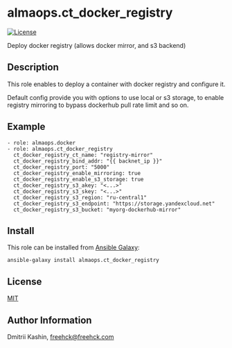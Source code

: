 almaops.ct_docker_registry
=========

[![License](https://img.shields.io/badge/license-MIT%20License-brightgreen.svg)](https://opensource.org/licenses/MIT)

Deploy docker registry (allows docker mirror, and s3 backend)

Description
-----------

This role enables to deploy a container with docker registry and configure it.

Default config provide you with options to use local or s3 storage, to enable registry mirroring to bypass dockerhub pull rate limit and so on.


Example
-------

    - role: almaops.docker
    - role: almaops.ct_docker_registry
      ct_docker_registry_ct_name: "registry-mirror"
      ct_docker_registry_bind_addr: "{{ backnet_ip }}"
      ct_docker_registry_port: "5000"
      ct_docker_registry_enable_mirroring: true
      ct_docker_registry_enable_s3_storage: true
      ct_docker_registry_s3_akey: "<...>"
      ct_docker_registry_s3_skey: "<...>"
      ct_docker_registry_s3_region: "ru-central1"
      ct_docker_registry_s3_endpoint: "https://storage.yandexcloud.net"
      ct_docker_registry_s3_bucket: "myorg-dockerhub-mirror"

Install
-------

This role can be installed from [Ansible Galaxy](https://galaxy.ansible.com/almaops/ct_docker_registry):

`ansible-galaxy install almaops.ct_docker_registry`

License
-------

[MIT](./LICENSE)

Author Information
------------------

Dmitrii Kashin, <freehck@freehck.com>
